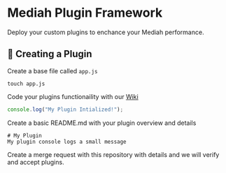 # Mediah Plugin Framework

Deploy your custom plugins to enchance your Mediah performance.

## 🚀 Creating a Plugin

Create a base file called `app.js`

```shell
touch app.js
```

Code your plugins functionaility with our [Wiki](https://github.com/MediahTM/Mediah-Plugins/wiki/Plugin-Framework)

```javascript
console.log("My Plugin Intialized!");
```

Create a basic README.md with your plugin overview and details

```
# My Plugin
My plugin console logs a small message 
```

Create a merge request with this repository with details and we will verify and accept plugins.
